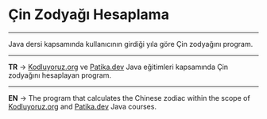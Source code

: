 # Çin Zodyağı Hesaplama
***
Java dersi kapsamında kullanıcının girdiği yıla göre Çin zodyağını program.
***
**TR** -> [Kodluyoruz.org](https://www.kodluyoruz.org/) ve [Patika.dev](https://www.patika.dev/tr) Java eğitimleri kapsamında Çin zodyağını hesaplayan program.
***
**EN** -> The program that calculates the Chinese zodiac within the scope of [Kodluyoruz.org](https://www.kodluyoruz.org/) and [Patika.dev](https://www.patika.dev/tr) Java courses.